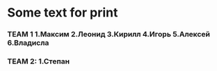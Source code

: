 # Some text for print
### TEAM 1 1.Максим 2.Леонид 3.Кирилл 4.Игорь 5.Алексей 6.Владисла
### TEAM 2: 1.Cтепан
